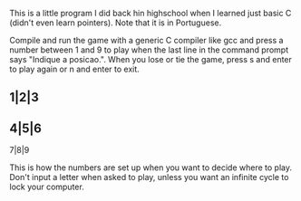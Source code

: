 This is a little program I did back hin highschool when I learned just basic C (didn't even learn pointers). Note that it is in Portuguese.

Compile and run the game with a generic C compiler like gcc and press a number between 1 and 9 to play when the last line in the command prompt says "Indique a posicao.". When you lose or tie the game, press s and enter to play again or n and enter to exit.

1|2|3
-----
4|5|6
-----
7|8|9

This is how the numbers are set up when you want to decide where to play. Don't input a letter when asked to play, unless you want an infinite cycle to lock your computer.
